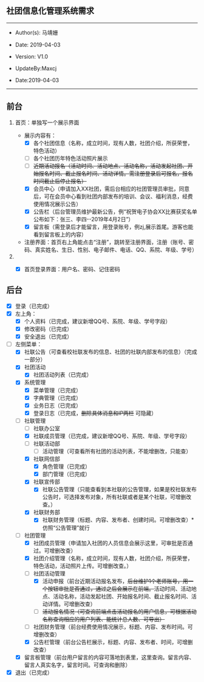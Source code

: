 ## 社团信息化管理系统需求

---
  * Author(s): 马靖姗
  * Date: 2019-04-03
  * Version: V1.0


  * UpdateBy:Maxcj
  * Date:2019-04-03

---



## 前台
1. 首页：单独写一个展示界面

   + 展示内容有： 
     - [x] 各个社团信息（名称，成立时间，现有人数，社团介绍，所获荣誉，特色活动）
     - [ ] 各个社团历年特色活动照片展示
     - [ ] ~~近期活动报名（活动时间、活动地点、活动名称，活动发起社团、开始报名时间、截止报名时间、活动详情。需注册登录后可报名，报名时间截止后停止报名）~~
     - [x] 会员中心（申请加入XX社团，需后台相应的社团管理员审批，同意后，可在会员中心看到社团内部发布的培训、会议、福利消息，经费使用情况展示公告）
     - [x] 公告栏（后台管理员维护最新公告，例“祝贺电子协会XX比赛获奖名单公布如下：张三、李四--2019年4月2日”）
     - [x] 留言板（需登录后才能留言，用登录账号，例zj,展示首尾。游客也能看到留言板上的内容）

   + 注册界面：首页右上角能点击“注册”，跳转至注册界面，注册（账号、密码、真实姓名、生日、性别、电子邮件、电话、QQ、系院、年级、学号）

2. - [x] 首页登录界面：用户名、密码、记住密码

   



## 后台

- [x] 登录（已完成）
- [x] 左上角：
   - [x] 个人资料（已完成，建议新增QQ号、系院、年级、学号字段）
   - [x] 修改密码（已完成）
   - [x] 安全退出（已完成）
- [ ] 左侧菜单：
   - [x] 社联公告（可查看校社联发布的信息、社团的社联内部发布的信息）（完成一部分）
   - [x] 社团活动
     - [x] 社团活动列表（已完成）
   - [x] 系统管理
     - [x] 菜单管理（已完成）
     - [x] 字典管理（已完成）
     - [x] 业务日志（已完成）
     - [x] 登录日志（已完成，~~删除具体消息和IP两栏~~	可隐藏）
   - [ ] 社联管理
     - [ ] 社联办公室
     - [x] 社联成员管理（已完成，建议新增QQ号、系院、年级、学号字段）
     - [ ] 社联活动部
       - [ ] 活动管理（可查看所有社团的活动列表，不能增删改，只能查）
     - [x] 社联网信部
       - [x] 角色管理（已完成）
       - [x] 部门管理（已完成）
     - [x] 社联宣传部
       - [x] 社联公告管理（只能查看到本社联的公告管理，如果是校社联发布公告时，可选择发布对象，所有社联或者是某个社联，可增删改查。）
     - [x] 社联财务部
       - [x] 社联财务管理（标题、内容、发布者、创建时间。可增删改查）*仿照“公告管理”就行
   - [ ] 社团管理
     - [x] 社团成员管理（申请加入社团的人员信息会展示这里，可审批是否通过。可增删改查）
     - [x] 社团介绍管理（名称，成立时间，现有人数，社团介绍，所获荣誉，特色活动，活动照片上传。可增删改查。）
     - [ ] 社团活动管理
       - [x] 活动申报（前台近期活动报名发布，~~后台维护1个老师账号，用一个按钮审批是否通过，通过之后会展示在前端。~~活动时间、活动地点、活动名称，活动发起社团、开始报名时间、截止报名时间、活动详情。可增删改查）
       - [ ] ~~活动报名情况（可查询前端点击活动报名的用户信息，可根据活动名称查询相应的用户列表、能统计总人数、可导出）~~
     - [ ] 社团财务管理（前台经费使用情况展示，标题、内容、发布时间。可增删改查）
     - [x] 公告栏管理（前台公告栏展示，标题、内容、发布者、时间，可增删改查）
   - [x] 留言板管理（前台用户留言的内容可落地到表里，这里查询。留言内容、留言人真实名字，留言时间。可查询和删除）
- [x] 退出（已完成）